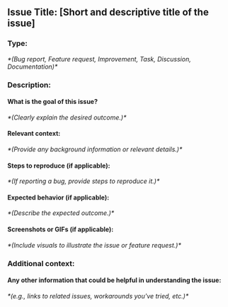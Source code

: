 ## Issue Title: [Short and descriptive title of the issue]

### **Type:** 
*\*(Bug report, Feature request, Improvement, Task, Discussion, Documentation)\**

### **Description:**

#### **What is the goal of this issue?** 
*\*(Clearly explain the desired outcome.)\**
#### **Relevant context:** 
*\*(Provide any background information or relevant details.)\**
#### **Steps to reproduce (if applicable):** 
*\*(If reporting a bug, provide steps to reproduce it.)\**
#### **Expected behavior (if applicable):** 
*\*(Describe the expected outcome.)\**
#### **Screenshots or GIFs (if applicable):** 
*\*(Include visuals to illustrate the issue or feature request.)\**

### **Additional context:**

#### **Any other information that could be helpful in understanding the issue:**
*\*(e.g., links to related issues, workarounds you've tried, etc.)\**
